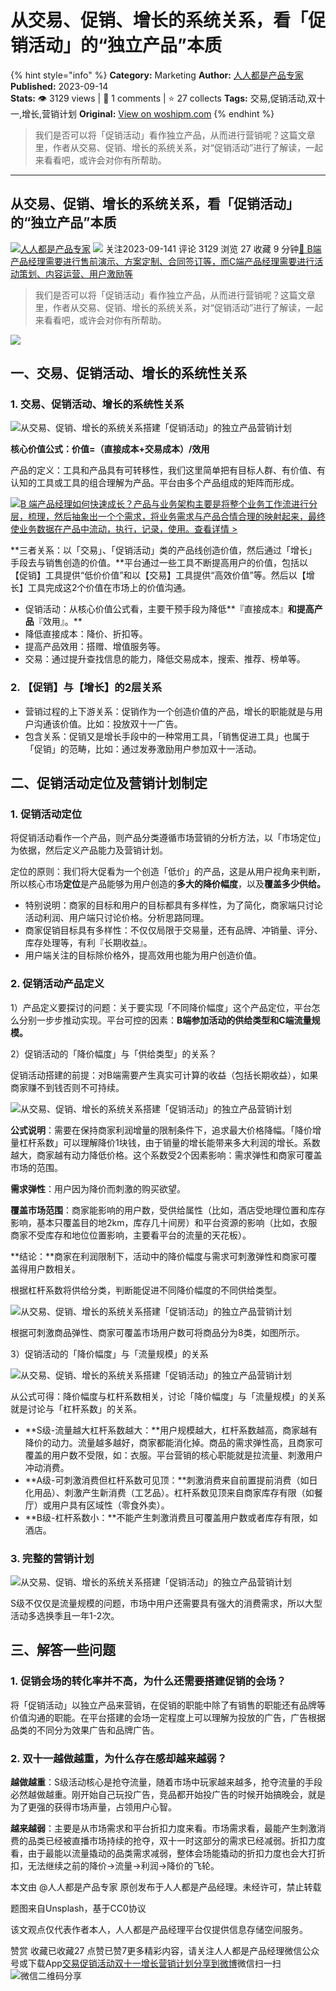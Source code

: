 # 从交易、促销、增长的系统关系，看「促销活动」的“独立产品”本质
{% hint style="info" %}
**Category:** Marketing
**Author:** [人人都是产品专家](https://www.woshipm.com/u/130886)
**Published:** 2023-09-14  
**Stats:** 👁️ 3129 views | 💬 1 comments | ⭐ 27 collects
**Tags:** 交易,促销活动,双十一,增长,营销计划
**Original:** [View on woshipm.com](https://www.woshipm.com/marketing/5903751.html)
{% endhint %}
> 我们是否可以将「促销活动」看作独立产品，从而进行营销呢？这篇文章里，作者从交易、促销、增长的系统关系，对“促销活动”进行了解读，一起来看看吧，或许会对你有所帮助。

---

## 从交易、促销、增长的系统关系，看「促销活动」的“独立产品”本质

[![](https://static.woshipm.com/PM_U_201608_20160825200331_7813.jpg?imageView2/1/w/72/h/72/q/100)](https://www.woshipm.com/u/130886)[人人都是产品专家](https://www.woshipm.com/u/130886) ![](https://static.woshipm.com/tag/1101_1@2x.png) 关注2023-09-141 评论 3129 浏览 27 收藏 9 分钟[🔗 B端产品经理需要进行售前演示、方案定制、合同签订等，而C端产品经理需要进行活动策划、内容运营、用户激励等](https://ke.qidianla.com/courses/bcpm)

> 我们是否可以将「促销活动」看作独立产品，从而进行营销呢？这篇文章里，作者从交易、促销、增长的系统关系，对“促销活动”进行了解读，一起来看看吧，或许会对你有所帮助。

![](https://image.woshipm.com/2023/04/13/88d56ea8-d9df-11ed-8440-00163e0b5ff3.jpg)

## 一、交易、促销活动、增长的系统性关系

### 1\. 交易、促销活动、增长的系统性关系

![从交易、促销、增长的系统关系搭建「促销活动」的独立产品营销计划](https://image.woshipm.com/wp-files/2023/09/ec6DwRwJIfdPRWTp4tLu.png)

**核心价值公式：价值=（直接成本+交易成本）/效用**

产品的定义：工具和产品具有可转移性，我们这里简单把有目标人群、有价值、有认知的工具或工具的组合理解为产品。平台由多个产品组成的矩阵而形成。

[![](https://image.woshipm.com/2023/08/02/a53a469e-30e3-11ee-88e7-00163e0b5ff3.png)B 端产品经理如何快速成长？产品与业务架构主要是将整个业务工作流进行分层，梳理，然后抽象出一个个需求，将业务需求与产品合情合理的映射起来，最终使业务数据在产品中流动，执行，记录，使用。查看详情 >](https://ke.qidianla.com/courses/bcpm)

**三者关系：以「交易」、「促销活动」类的产品线创造价值，然后通过「增长」手段去与销售创造的价值。**平台通过一些工具不断提高用户的价值，包括以【促销】工具提供“低价价值”和以【交易】工具提供“高效价值”等。然后以【增长】工具完成这2个价值在市场上的价值沟通。

*   促销活动：从核心价值公式看，主要干预手段为降低**『直接成本』**和提高产品**『效用』。**
*   降低直接成本：降价、折扣等。
*   提高产品效用：搭赠、增值服务等。
*   交易：通过提升查找信息的能力，降低交易成本，搜索、推荐、榜单等。

### 2\. 【促销】与【增长】的2层关系

*   营销过程的上下游关系：促销作为一个创造价值的产品，增长的职能就是与用户沟通该价值。比如：投放双十一广告。
*   包含关系：促销又是增长手段中的一种常用工具，「销售促进工具」也属于「促销」的范畴，比如：通过发券激励用户参加双十一活动。

## 二、促销活动定位及营销计划制定

### 1\. 促销活动定位

将促销活动看作一个产品，则产品分类遵循市场营销的分析方法，以「市场定位」为依据，然后定义产品能力及营销计划。

定位的原则：我们将大促看为一个创造「低价」的产品，这是从用户视角来判断，所以核心市场**定位**是产品能够为用户创造的**多大的降价幅度**，以及**覆盖多少供给。**

*   特别说明：商家的目标和用户的目标都具有多样性，为了简化，商家端只讨论活动利润、用户端只讨论价格。分析思路同理。
*   商家促销目标具有多样性：不仅仅局限于交易量，还有品牌、冲销量、评分、库存处理等，有利『长期收益』。
*   用户端关注的目标除价格外，提高效用也能为用户创造价值。

### 2\. 促销活动产品定义

1）产品定义要探讨的问题：关于要实现「不同降价幅度」这个产品定位，平台怎么分别一步步推动实现。平台可控的因素：**B端参加活动的供给类型****和****C端流量规模。**

2）促销活动的「降价幅度」与「供给类型」的关系？

促销活动搭建的前提：对B端需要产生真实可计算的收益（包括长期收益），如果商家赚不到钱否则不可持续。

![从交易、促销、增长的系统关系搭建「促销活动」的独立产品营销计划](https://image.woshipm.com/wp-files/2023/09/k7TNNldwxK7WF7JIt3Bx.png)

**公式说明**：需要在保持商家利润增量的限制条件下，追求最大价格降幅。「降价增量杠杆系数」可以理解降价1块钱，由于销量的增长能带来多大利润的增长。系数越大，商家越有动力降低价格。这个系数受2个因素影响：需求弹性和商家可覆盖市场的范围。

**需求弹性**：用户因为降价而刺激的购买欲望。

**覆盖市场范围**：商家能影响的用户数，受供给属性（比如，酒店受地理位置和库存影响，基本只覆盖目的地2km，库存几十间房）和平台资源的影响（比如，衣服商家不受库存和地位位置影响，主要看平台的流量的天花板）。

**结论：**商家在利润限制下，活动中的降价幅度与需求可刺激弹性和商家可覆盖得用户数相关。

根据杠杆系数将供给分类，判断能促进不同降价幅度的不同供给类型。

![从交易、促销、增长的系统关系搭建「促销活动」的独立产品营销计划](https://image.woshipm.com/wp-files/2023/09/n9lrE7eqdVeIt6uiWqIf.png)

根据可刺激商品弹性、商家可覆盖市场用户数可将商品分为8类，如图所示。

3）促销活动的「降价幅度」与「流量规模」的关系

![从交易、促销、增长的系统关系搭建「促销活动」的独立产品营销计划](https://image.woshipm.com/wp-files/2023/09/NgtqwAmazl0IG5fOuKIh.png)

从公式可得：降价幅度与杠杆系数相关，讨论「降价幅度」与「流量规模」的关系就是讨论与「杠杆系数」的关系。

*   **S级-流量越大杠杆系数越大：**用户规模越大，杠杆系数越高，商家越有降价的动力。流量越多越好，商家都能消化掉。商品的需求弹性高，且商家可覆盖的用户数不受限，如：衣服。平台营销的核心职能就是拉流量、刺激用户冲动消费。
*   **A级-可刺激消费但杠杆系数可见顶：**刺激消费来自前置提前消费（如日化用品）、刺激产生新消费（工艺品）。杠杆系数见顶来自商家库存有限（如餐厅）或用户具有区域性（零食外卖）。
*   **B级-杠杆系数小：**不能产生刺激消费且可覆盖用户数或者库存有限，如酒店。

### 3\. 完整的营销计划

![从交易、促销、增长的系统关系搭建「促销活动」的独立产品营销计划](https://image.woshipm.com/wp-files/2023/09/JfVspTlRUGWJNhbAV5Wn.png)

S级不仅仅是流量规模的问题，市场中用户还需要具有强大的消费需求，所以大型活动多选换季且一年1-2次。

## 三、解答一些问题

### 1\. 促销会场的转化率并不高，为什么还需要搭建促销的会场？

将「促销活动」以独立产品来营销，在促销的职能中除了有销售的职能还有品牌等价值沟通的职能。在平台搭建的会场一定程度上可以理解为投放的广告，广告根据品类的不同分为效果广告和品牌广告。

### 2\. 双十一越做越重，为什么存在感却越来越弱？

**越做越重**：S级活动核心是抢夺流量，随着市场中玩家越来越多，抢夺流量的手段必然越做越重。刚开始自己玩投广告，竞品都开始投广告的时候开始搞晚会，就是为了更强的获得市场声量，占领用户心智。

**越来越弱**：主要是从市场需求和平台折扣力度来看。市场需求看，最能产生刺激消费的品类已经被直播市场持续的抢夺，双十一时这部分的需求已经减弱。折扣力度看，由于最能以流量撬动的品类需求减弱，整体会场能撬动的折扣力度也会大打折扣，无法继续之前的降价→流量→利润→降价的飞轮。

本文由 @人人都是产品专家 原创发布于人人都是产品经理。未经许可，禁止转载

题图来自Unsplash，基于CC0协议

该文观点仅代表作者本人，人人都是产品经理平台仅提供信息存储空间服务。

赞赏 收藏已收藏27 点赞已赞7更多精彩内容，请关注人人都是产品经理微信公众号或下载App[交易](https://www.woshipm.com/tag/%e4%ba%a4%e6%98%93)[促销活动](https://www.woshipm.com/tag/%e4%bf%83%e9%94%80%e6%b4%bb%e5%8a%a8)[双十一](https://www.woshipm.com/tag/%e5%8f%8c%e5%8d%81%e4%b8%80)[增长](https://www.woshipm.com/tag/%e5%a2%9e%e9%95%bf)[营销计划](https://www.woshipm.com/tag/%e8%90%a5%e9%94%80%e8%ae%a1%e5%88%92)[分享到微博](https://service.weibo.com/share/share.php?appkey=2775287854&title=从交易、促销、增长的系统关系，看「促销活动」的“独立产品”本质&url=https://www.woshipm.com/marketing/5903751.html&pic=https://image.woshipm.com/2023/04/13/88d56ea8-d9df-11ed-8440-00163e0b5ff3.jpg)微信扫一扫![微信二维码](https://api.pwmqr.com/qrcode/create/?url=https://www.woshipm.com/marketing/5903751.html)分享